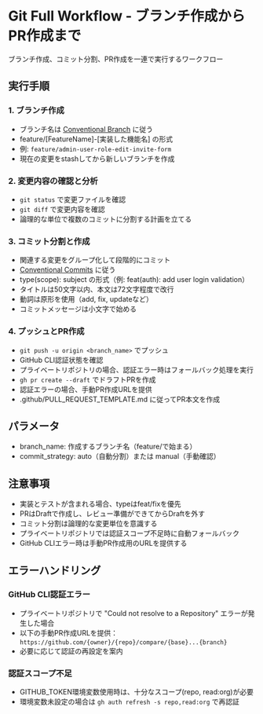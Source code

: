 # Git Full Workflow - ブランチ作成からPR作成まで

ブランチ作成、コミット分割、PR作成を一連で実行するワークフロー

## 実行手順

### 1. ブランチ作成
- ブランチ名は [Conventional Branch](https://conventional-branch.github.io/) に従う
- feature/[FeatureName]-[実装した機能名] の形式
- 例: `feature/admin-user-role-edit-invite-form`
- 現在の変更をstashしてから新しいブランチを作成

### 2. 変更内容の確認と分析
- `git status` で変更ファイルを確認
- `git diff` で変更内容を確認
- 論理的な単位で複数のコミットに分割する計画を立てる

### 3. コミット分割と作成
- 関連する変更をグループ化して段階的にコミット
- [Conventional Commits](https://www.conventionalcommits.org/en/v1.0.0/) に従う
- type(scope): subject の形式（例: feat(auth): add user login validation）
- タイトルは50文字以内、本文は72文字程度で改行
- 動詞は原形を使用（add, fix, updateなど）
- コミットメッセージは小文字で始める

### 4. プッシュとPR作成
- `git push -u origin <branch_name>` でプッシュ
- GitHub CLI認証状態を確認
- プライベートリポジトリの場合、認証エラー時はフォールバック処理を実行
- `gh pr create --draft` でドラフトPRを作成
- 認証エラーの場合、手動PR作成URLを提供
- .github/PULL_REQUEST_TEMPLATE.md に従ってPR本文を作成

## パラメータ
- branch_name: 作成するブランチ名（feature/で始まる）
- commit_strategy: auto（自動分割）または manual（手動確認）

## 注意事項
- 実装とテストが含まれる場合、typeはfeat/fixを優先
- PRはDraftで作成し、レビュー準備ができてからDraftを外す
- コミット分割は論理的な変更単位を意識する
- プライベートリポジトリでは認証スコープ不足時に自動フォールバック
- GitHub CLIエラー時は手動PR作成用のURLを提供する

## エラーハンドリング
### GitHub CLI認証エラー
- プライベートリポジトリで "Could not resolve to a Repository" エラーが発生した場合
- 以下の手動PR作成URLを提供：
  `https://github.com/{owner}/{repo}/compare/{base}...{branch}`
- 必要に応じて認証の再設定を案内

### 認証スコープ不足
- GITHUB_TOKEN環境変数使用時は、十分なスコープ(repo, read:org)が必要
- 環境変数未設定の場合は `gh auth refresh -s repo,read:org` で再認証